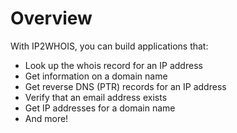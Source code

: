 # Overview

With IP2WHOIS, you can build applications that:

- Look up the whois record for an IP address
- Get information on a domain name
- Get reverse DNS (PTR) records for an IP address
- Verify that an email address exists
- Get IP addresses for a domain name
- And more!
